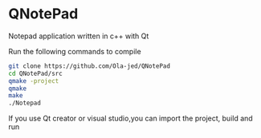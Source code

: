 # QNotePad
Notepad application written in c++ with Qt

Run the following commands to compile
```bash
git clone https://github.com/Ola-jed/QNotePad
cd QNotePad/src
qmake -project
qmake
make
./Notepad
```
If you use Qt creator or visual studio,you can import the project, build and run
